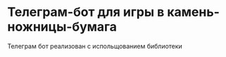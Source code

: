 # Телеграм-бот для игры в камень-ножницы-бумага
Телеграм бот реализован с испольщованием библиотеки 
